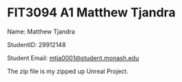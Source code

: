 # FIT3094 A1 Matthew Tjandra
 
 Name: Matthew Tjandra
 
 
 StudentID: 29912148
 
 
 Student Email: mtja0001@student.monash.edu


The zip file is my zipped up Unreal Project.
